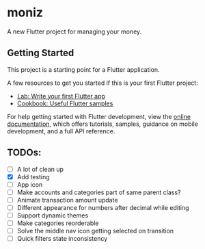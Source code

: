 # moniz

A new Flutter project for managing your money.

## Getting Started

This project is a starting point for a Flutter application.

A few resources to get you started if this is your first Flutter project:

- [Lab: Write your first Flutter app](https://docs.flutter.dev/get-started/codelab)
- [Cookbook: Useful Flutter samples](https://docs.flutter.dev/cookbook)

For help getting started with Flutter development, view the
[online documentation](https://docs.flutter.dev/), which offers tutorials,
samples, guidance on mobile development, and a full API reference.

## TODOs:

- [ ] A lot of clean up
- [x] Add testing
- [ ] App icon
- [ ] Make accounts and categories part of same parent class?
- [ ] Animate transaction amount update
- [ ] Different appearance for numbers after decimal while editing
- [ ] Support dynamic themes
- [ ] Make categories reorderable
- [ ] Solve the middle nav icon getting selected on transition
- [ ] Quick filters state inconsistency